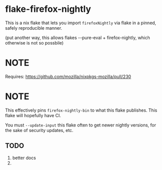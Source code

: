 # flake-firefox-nightly

This is a nix flake that lets you import `firefoxNightly` via flake
in a pinned, safely reproducible manner.

(put another way, this allows flakes --pure-eval + firefox-nightly, which
otherwise is not so possbile)

# NOTE

Requires: https://github.com/mozilla/nixpkgs-mozilla/pull/230

# NOTE

This effectively pins `firefox-nightly-bin` to what this flake publishes.
This flake will hopefully have CI.

You must `--update-input` this flake often to get newer nightly versions,
for the sake of security updates, etc.

## TODO

1. better docs
2. 
